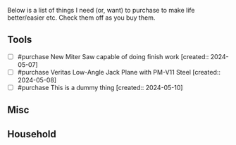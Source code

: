 Below is a list of things I need (or, want) to purchase to make life better/easier etc.
Check them off as you buy them.

## Tools
- [ ] #purchase New Miter Saw capable of doing finish work  [created:: 2024-05-07]
- [ ] #purchase Veritas Low-Angle Jack Plane with PM-V11 Steel  [created:: 2024-05-08]
- [ ] #purchase This is a dummy thing  [created:: 2024-05-10]
## Misc

## Household